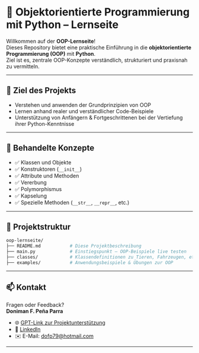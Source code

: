 # 🧠 Objektorientierte Programmierung mit Python – Lernseite

Willkommen auf der **OOP-Lernseite**!  
Dieses Repository bietet eine praktische Einführung in die **objektorientierte Programmierung (OOP)** mit **Python**.  
Ziel ist es, zentrale OOP-Konzepte verständlich, strukturiert und praxisnah zu vermitteln.

---

## 🎯 Ziel des Projekts

- Verstehen und anwenden der Grundprinzipien von OOP
- Lernen anhand realer und verständlicher Code-Beispiele
- Unterstützung von Anfängern & Fortgeschrittenen bei der Vertiefung ihrer Python-Kenntnisse

---

## 🧩 Behandelte Konzepte

- ✅ Klassen und Objekte
- ✅ Konstruktoren (`__init__`)
- ✅ Attribute und Methoden
- ✅ Vererbung
- ✅ Polymorphismus
- ✅ Kapselung
- ✅ Spezielle Methoden (`__str__`, `__repr__`, etc.)

---

## 📂 Projektstruktur

```bash
oop-lernseite/
├── README.md           # Diese Projektbeschreibung
├── main.py             # Einstiegspunkt – OOP-Beispiele live testen
├── classes/            # Klassendefinitionen zu Tieren, Fahrzeugen, etc.
├── examples/           # Anwendungsbeispiele & Übungen zur OOP

```
________________________________________
## 📫 Kontakt

Fragen oder Feedback?  
**Doniman F. Peña Parra**

- 🌐 [GPT-Link zur Projektunterstützung](https://chatgpt.com/g/g-67f9029e82fc819188dd714659be51ae-html-manager)
- 🔗 [LinkedIn](https://www.linkedin.com/in/doniman-francisco-pe%C3%B1a-parra-609263232/)
- ✉️ E-Mail: [dofp79@hotmail.com](mailto:dofp79@hotmail.com)

________________________________________

